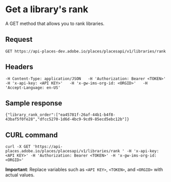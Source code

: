# Get a library's rank

 A GET method that allows you to rank libraries.

## Request

`GET https://api-places-dev.adobe.io/places/placesapi/v1/libraries/rank`

## Headers

`-H Content-Type: application/JSON  
-H 'Authorization: Bearer <TOKEN>'  
-H 'x-api-key: <API KEY>'  
-H 'x-gw-ims-org-id: <ORGID>'  
-H 'Accept-Language: en-US'`

## Sample response

`{"library_rank_order":["ea45781f-26af-44b1-b4f8-43baf5f0fe28","dfcc5270-1d6d-4bc9-9cd9-85ecd5ebc12b"]}`

## CURL command

`curl -X GET 'https://api-places.adobe.io/places/placesapi/v1/libraries/rank ' -H 'x-api-key: <API KEY>' -H 'Authorization: Bearer <TOKEN>' -H 'x-gw-ims-org-id: <ORGID>'`

**Important**: Replace variables such as `<API KEY>`, `<TOKEN>`, and `<ORGID>` with actual values.

